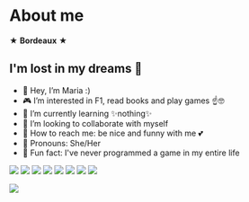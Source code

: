 # About me
 ★ **Bordeaux** ★
## I'm lost in my dreams 🌊
- 🎐 Hey, I’m Maria :)
- 🎮 I’m interested in F1, read books and play games ☝️🤓
- 🌼 I’m currently learning ✨nothing✨ 
- 💞️ I’m looking to collaborate with myself
- 🐣 How to reach me: be nice and funny with me 💕
- 🍡 Pronouns: She/Her
- 💫 Fun fact: I've never programmed a game in my entire life

![](https://img.shields.io/badge/X-000000?style=for-the-badge&logo=x&logoColor=white)
![](https://img.shields.io/badge/Steam-000000?style=for-the-badge&logo=steam&logoColor=white)
![](https://img.shields.io/badge/PlayStation-003791?style=for-the-badge&logo=playstation&logoColor=white)
![](https://img.shields.io/badge/Spotify-1ED760?&style=for-the-badge&logo=spotify&logoColor=white)
![](https://img.shields.io/badge/Netflix-E50914?style=for-the-badge&logo=netflix&logoColor=white)
![](https://img.shields.io/badge/YouTube-FF0000?style=for-the-badge&logo=youtube&logoColor=white)
![](https://img.shields.io/badge/Twitch-9146FF?style=for-the-badge&logo=twitch&logoColor=white)
![](https://img.shields.io/badge/Crunchyroll-F47521?style=for-the-badge&logo=crunchyroll&logoColor=white)

![](https://i.pinimg.com/originals/59/0e/26/590e26fc96fbbcaa30438cf5822ed65b.gif)
